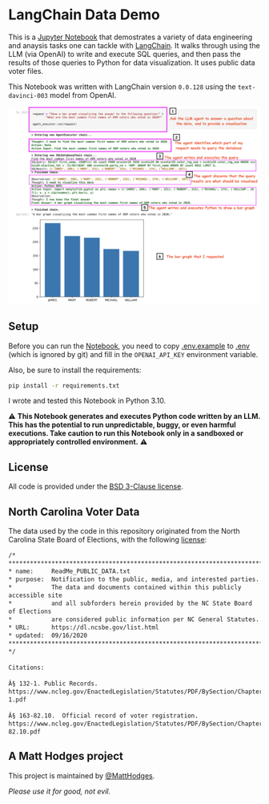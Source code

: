 # LangChain Data Demo

This is a [Jupyter Notebook](https://github.com/hodgesmr/LangChain-Data-Demo/blob/main/LangChain%20Data%20Demo.ipynb) that demostrates a variety of data engineering and anaysis tasks one can tackle with [LangChain](https://python.langchain.com/en/latest/index.html). It walks through using the LLM (via OpenAI) to write and execute SQL queries, and then pass the results of those queries to Python for data visualization. It uses public data voter files.

This Notebook was written with LangChain version `0.0.128` using the `text-davinci-003` model from OpenAI.

![The LangChain agent executing SQL and Python to generate data visualization against the voter file](https://raw.githubusercontent.com/hodgesmr/LangChain-Data-Demo/main/agent_steps.png)

## Setup

Before you can run the [Notebook](https://github.com/hodgesmr/LangChain-Data-Demo/blob/main/LangChain%20Data%20Demo.ipynb), you need to copy [.env.example](./.env.example) to [.env](./.env) (which is ignored by git) and fill in the `OPENAI_API_KEY` environment variable.

Also, be sure to install the requirements:

```sh
pip install -r requirements.txt
```

I wrote and tested this Notebook in Python 3.10.

⚠️ **This Notebook generates and executes Python code written by an LLM. This has the potential to run unpredictable, buggy, or even harmful executions. Take caution to run this Notebook only in a sandboxed or appropriately controlled environment.** ⚠️

## License

All code is provided under the [BSD 3-Clause license](https://github.com/hodgesmr/LangChain-Data-Demo/blob/main/LICENSE).

## North Carolina Voter Data

The data used by the code in this repository originated from the North Carolina State Board of Elections, with the following [license](https://s3.amazonaws.com/dl.ncsbe.gov/data/ReadMe_PUBLIC_DATA.txt):

```
/* *******************************************************************************
* name:     ReadMe_PUBLIC_DATA.txt
* purpose:  Notification to the public, media, and interested parties.  
*           The data and documents contained within this publicly accessible site 
*           and all subforders herein provided by the NC State Board of Elections 
*           are considered public information per NC General Statutes. 
* URL:      https://dl.ncsbe.gov/list.html
* updated:  09/16/2020
******************************************************************************* */

Citations:

Â§ 132-1. Public Records.
https://www.ncleg.gov/EnactedLegislation/Statutes/PDF/BySection/Chapter_132/GS_132-1.pdf

Â§ 163-82.10.  Official record of voter registration.
https://www.ncleg.gov/EnactedLegislation/Statutes/PDF/BySection/Chapter_163/GS_163-82.10.pdf
```

## A Matt Hodges project

This project is maintained by [@MattHodges](https://mastodon.social/@MattHodges).

_Please use it for good, not evil._
